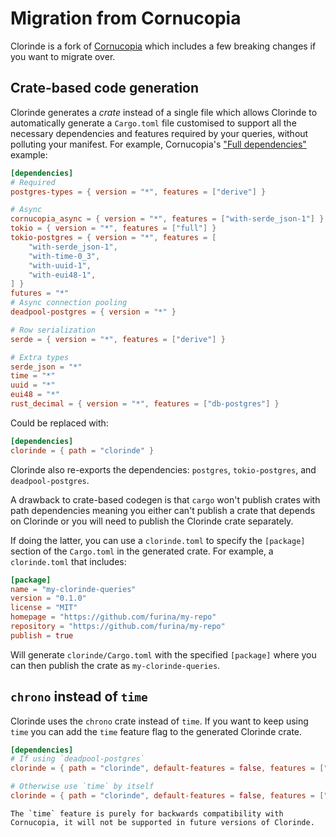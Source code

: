 # Migration from Cornucopia
Clorinde is a fork of [Cornucopia](https://github.com/cornucopia-rs/cornucopia) which includes a few breaking changes if you want to migrate over.

## Crate-based code generation
Clorinde generates a *crate* instead of a single file which allows Clorinde to automatically generate a `Cargo.toml` file customised to support all the necessary dependencies and features required by your queries, without polluting your manifest. For example, Cornucopia's ["Full dependencies"](https://cornucopia-rs.netlify.app/book/introduction/dependencies#full-dependencies) example:

```toml
[dependencies]
# Required
postgres-types = { version = "*", features = ["derive"] }

# Async
cornucopia_async = { version = "*", features = ["with-serde_json-1"] }
tokio = { version = "*", features = ["full"] }
tokio-postgres = { version = "*", features = [
    "with-serde_json-1",
    "with-time-0_3",
    "with-uuid-1",
    "with-eui48-1",
] }
futures = "*"
# Async connection pooling
deadpool-postgres = { version = "*" }

# Row serialization
serde = { version = "*", features = ["derive"] }

# Extra types
serde_json = "*"
time = "*"
uuid = "*"
eui48 = "*"
rust_decimal = { version = "*", features = ["db-postgres"] }
```

Could be replaced with:

```toml
[dependencies]
clorinde = { path = "clorinde" }
```

Clorinde also re-exports the dependencies: `postgres`, `tokio-postgres`, and `deadpool-postgres`.

A drawback to crate-based codegen is that `cargo` won't publish crates with path dependencies meaning you either can't publish a crate that depends on Clorinde or you will need to publish the Clorinde crate separately.

If doing the latter, you can use a `clorinde.toml` to specify the `[package]` section of the `Cargo.toml` in the generated crate. For example, a `clorinde.toml` that includes:

```toml
[package]
name = "my-clorinde-queries"
version = "0.1.0"
license = "MIT"
homepage = "https://github.com/furina/my-repo"
repository = "https://github.com/furina/my-repo"
publish = true
```

Will generate `clorinde/Cargo.toml` with the specified `[package]` where you can then publish the crate as `my-clorinde-queries`.

## `chrono` instead of `time`
Clorinde uses the `chrono` crate instead of `time`. If you want to keep using `time` you can add the `time` feature flag to the generated Clorinde crate.

```toml
[dependencies]
# If using `deadpool-postgres`
clorinde = { path = "clorinde", default-features = false, features = ["deadpool", "time"] }

# Otherwise use `time` by itself
clorinde = { path = "clorinde", default-features = false, features = ["time"] }
```

```admonish warning
The `time` feature is purely for backwards compatibility with Cornucopia, it will not be supported in future versions of Clorinde.
```
